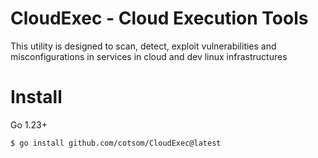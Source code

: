 # CloudExec - Cloud Execution Tools
This utility is designed to scan, detect, exploit vulnerabilities and misconfigurations in services in cloud and dev linux infrastructures

# Install
Go 1.23+

`$ go install github.com/cotsom/CloudExec@latest`

